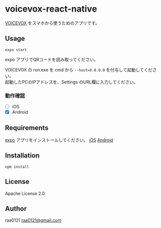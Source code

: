 # voicevox-react-native

[VOICEVOX](https://voicevox.hiroshiba.jp/) をスマホから使うためのアプリです。

## Usage

```
expo start
```
expo アプリでQRコードを読み取ってください。

VOICEVOX の run.exe を cmd から `--host=0.0.0.0` を付与して起動してください。  
起動したPCのIPアドレスを、Settings のURL欄に入力してください。

### 動作確認
- [ ] iOS
- [x] Android

## Requirements
[expo](https://expo.io) アプリをインストールしてください。
[iOS](https://apps.apple.com/jp/app/expo-go/id982107779) 
[Android](https://play.google.com/store/apps/details?id=host.exp.exponent&hl=ja)

## Installation
```
npm install
```
## License
Apache License 2.0

## Author
raa0121 <raa0121@gmail.com>
